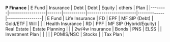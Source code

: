 **P Finance**
| E Fund | Insurance        | Debt  | Debt      | Equity                 | others      | Plan            |
|--------|------------------|-------|-----------|------------------------|-------------|-----------------|
| E Fund | Life Insurance   | FD    | EPF       | MF SIP (Debt)          | Gold/ETF    | Will            |
|        | Health Insurance | RD    | PPF       | MF SIP (Hybrid/Equity) | Real Estate | Estate Planning |
|        | 2w/4w Insurance  | Bonds | PNS       | ELSS                   |             | Investment Plan |
|        |                  |       | POMIS/NSC | Stocks                 |             | Tax Plan        |



